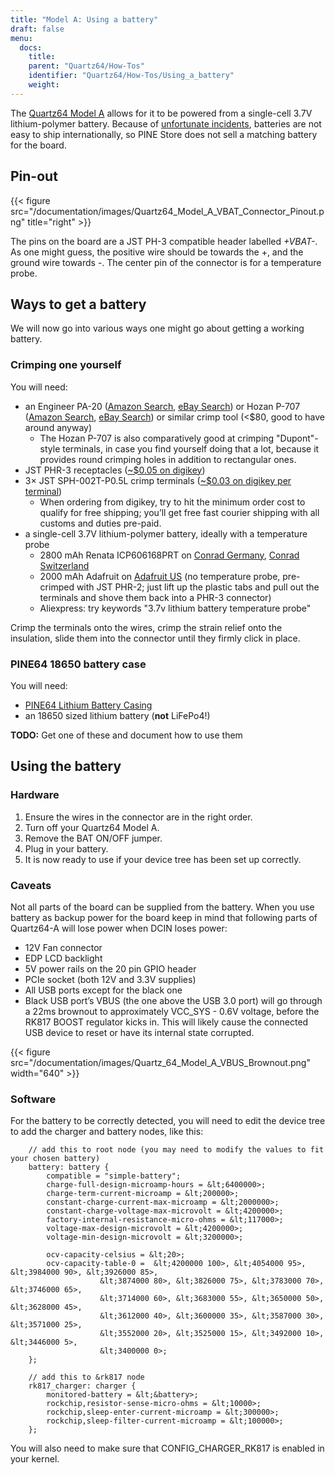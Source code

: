 ```yaml
---
title: "Model A: Using a battery"
draft: false
menu:
  docs:
    title:
    parent: "Quartz64/How-Tos"
    identifier: "Quartz64/How-Tos/Using_a_battery"
    weight: 
---
```


The [Quartz64 Model A](/documentation/Quartz64) allows for it to be powered from a single-cell 3.7V lithium-polymer battery. Because of [unfortunate incidents](https://en.wikipedia.org/wiki/UPS_Airlines_Flight_6), batteries are not easy to ship internationally, so PINE Store does not sell a matching battery for the board.

## Pin-out

{{< figure src="/documentation/images/Quartz64_Model_A_VBAT_Connector_Pinout.png" title="right" >}}

The pins on the board are a JST PH-3 compatible header labelled _+VBAT-_. As one might guess, the positive wire should be towards the +, and the ground wire towards -. The center pin of the connector is for a temperature probe.

## Ways to get a battery

We will now go into various ways one might go about getting a working battery.

### Crimping one yourself

You will need:

* an Engineer PA-20 ([Amazon Search](https://www.amazon.com/s?k=Engineer+Pa-20), [eBay Search](https://www.ebay.com/sch/i.html?kw=Engineer%20PA-20)) or Hozan P-707 ([Amazon Search](https://www.amazon.com/s?k=Hozan+P-707), [eBay Search](https://www.ebay.com/sch/i.html?kw=Hozan%20P-707)) or similar crimp tool (&lt;$80, good to have around anyway)
  * The Hozan P-707 is also comparatively good at crimping "Dupont"-style terminals, in case you find yourself doing that a lot, because it provides round crimping holes in addition to rectangular ones.
* JST PHR-3 receptacles ([~$0.05 on digikey](https://www.digikey.com/en/products/detail/jst-sales-america-inc/PHR-3/527357))
* 3&times; JST SPH-002T-P0.5L crimp terminals ([~$0.03 on digikey per terminal](https://www.digikey.com/en/products/detail/jst-sales-america-inc/SPH-002T-P0-5L/1300246))
  * When ordering from digikey, try to hit the minimum order cost to qualify for free shipping; you’ll get free fast courier shipping with all customs and duties pre-paid.
* a single-cell 3.7V lithium-polymer battery, ideally with a temperature probe
  * 2800 mAh Renata ICP606168PRT on [Conrad Germany](https://www.conrad.de/de/p/renata-icp606168prt-spezial-akku-prismatisch-kabel-lipo-3-7-v-2800-mah-1214021.html), [Conrad Switzerland](https://www.conrad.ch/de/p/renata-icp606168prt-spezial-akku-prismatisch-kabel-lipo-3-7-v-2800-mah-1214021.html)
  * 2000 mAh Adafruit on [Adafruit US](https://www.adafruit.com/product/2011) (no temperature probe, pre-crimped with JST PHR-2; just lift up the plastic tabs and pull out the terminals and shove them back into a PHR-3 connector)
  * Aliexpress: try keywords "3.7v lithium battery temperature probe"

Crimp the terminals onto the wires, crimp the strain relief onto the insulation, slide them into the connector until they firmly click in place.

### PINE64 18650 battery case

You will need:

* [PINE64 Lithium Battery Casing](https://pine64.com/product/lithium-battery-casing/)
* an 18650 sized lithium battery (**not** LiFePo4!)

**TODO:** Get one of these and document how to use them

## Using the battery

### Hardware

1. Ensure the wires in the connector are in the right order.
2. Turn off your Quartz64 Model A.
3. Remove the BAT ON/OFF jumper.
4. Plug in your battery.
5. It is now ready to use if your device tree has been set up correctly.

### Caveats

Not all parts of the board can be supplied from the battery. When you use battery as backup power for the board keep in mind that following parts of Quartz64-A will lose power when DCIN loses power:

* 12V Fan connector
* EDP LCD backlight
* 5V power rails on the 20 pin GPIO header
* PCIe socket (both 12V and 3.3V supplies)
* All USB ports except for the black one
* Black USB port’s VBUS (the one above the USB 3.0 port) will go through a 22ms brownout to approximately VCC_SYS - 0.6V voltage, before the RK817 BOOST regulator kicks in. This will likely cause the connected USB device to reset or have its internal state corrupted.

{{< figure src="/documentation/images/Quartz_64_Model_A_VBUS_Brownout.png" width="640" >}}

### Software

For the battery to be correctly detected, you will need to edit the device tree to add the charger and battery nodes, like this:

```
	// add this to root node (you may need to modify the values to fit your chosen battery)
	battery: battery {
		compatible = "simple-battery";
		charge-full-design-microamp-hours = &lt;6400000>;
		charge-term-current-microamp = &lt;200000>;
		constant-charge-current-max-microamp = &lt;2000000>;
		constant-charge-voltage-max-microvolt = &lt;4200000>;
		factory-internal-resistance-micro-ohms = &lt;117000>;
		voltage-max-design-microvolt = &lt;4200000>;
		voltage-min-design-microvolt = &lt;3200000>;

		ocv-capacity-celsius = &lt;20>;
		ocv-capacity-table-0 =  &lt;4200000 100>, &lt;4054000 95>, &lt;3984000 90>, &lt;3926000 85>,
					&lt;3874000 80>, &lt;3826000 75>, &lt;3783000 70>, &lt;3746000 65>,
					&lt;3714000 60>, &lt;3683000 55>, &lt;3650000 50>, &lt;3628000 45>,
					&lt;3612000 40>, &lt;3600000 35>, &lt;3587000 30>, &lt;3571000 25>,
					&lt;3552000 20>, &lt;3525000 15>, &lt;3492000 10>, &lt;3446000 5>,
					&lt;3400000 0>;
	};

	// add this to &rk817 node
	rk817_charger: charger {
		monitored-battery = &lt;&battery>;
		rockchip,resistor-sense-micro-ohms = &lt;10000>;
		rockchip,sleep-enter-current-microamp = &lt;300000>;
		rockchip,sleep-filter-current-microamp = &lt;100000>;
	};
```

You will also need to make sure that CONFIG_CHARGER_RK817 is enabled in your kernel.
